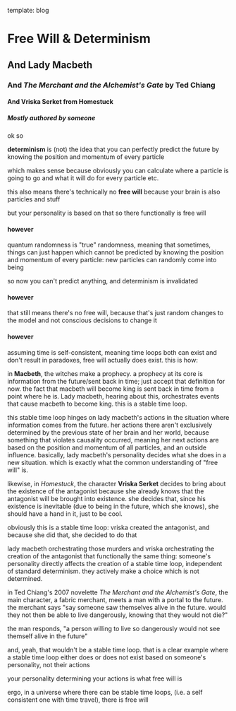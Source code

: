 template: blog

# Free Will & Determinism
## And Lady Macbeth
### And *The Merchant and the Alchemist's Gate* by Ted Chiang
#### And Vriska Serket from Homestuck
##### Mostly authored by <strong class="blue">someone</strong>

ok so

**determinism** is (not) the idea that you can perfectly predict the future by knowing the position and momentum of every particle

which makes sense because obviously you can calculate where a particle is going to go and what it will do for every particle etc.

this also means there's technically no **free will** because your brain is also particles and stuff

but your personality is based on that so there functionally is free will
#### however

quantum randomness is "true" randomness, meaning that sometimes, things can just happen which cannot be predicted by knowing the position and momentum of every particle: new particles can randomly come into being

so now you can't predict anything, and determinism is invalidated
#### however

that still means there's no free will, because that's just random changes to the model and not conscious decisions to change it
#### however

assuming time is self-consistent, meaning time loops both can exist and don't result in paradoxes, free will actually does exist. this is how:

in **Macbeth**, the witches make a prophecy. a prophecy at its core is information from the future/sent back in time; just accept that definition for now. the fact that macbeth will become king is sent back in time from a point where he is. Lady macbeth, hearing about this, orchestrates events that cause macbeth to become king. this is a stable time loop.

this stable time loop hinges on lady macbeth's actions in the situation where information comes from the future. her actions there aren't exclusively determined by the previous state of her brain and her world, because something that violates causality occurred, meaning her next actions are based on the position and momentum of all particles, and an outside influence. basically, lady macbeth's personality decides what she does in a new situation. which is exactly what the common understanding of "free will" is.

likewise, in *Homestuck*, the character **Vriska Serket** decides to bring about the existence of the antagonist because she already knows that the antagonist will be brought into existence. she decides that, since his existence is inevitable (due to being in the future, which she knows), she should have a hand in it, just to be cool.

obviously this is a stable time loop: vriska created the antagonist, and because she did that, she decided to do that

lady macbeth orchestrating those murders and vriska orchestrating the creation of the antagonist that functionally the same thing: someone's personality directly affects the creation of a stable time loop, independent of standard determinism. they actively make a choice which is not determined.

in Ted Chiang's 2007 novelette *The Merchant and the Alchemist's Gate*, the main character, a fabric merchant, meets a man with a portal to the future. the merchant says "say someone saw themselves alive in the future. would they not then be able to live dangerously, knowing that they would not die?"

the man responds, "a person willing to live so dangerously would not see themself alive in the future"

and, yeah, that wouldn't be a stable time loop. that is a clear example where a stable time loop either does or does not exist based on someone's personality, not their actions

your personality determining your actions is what free will is

ergo, in a universe where there can be stable time loops, (i.e. a self consistent one with time travel), there is free will

